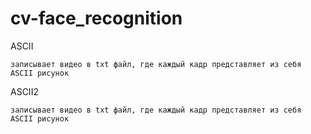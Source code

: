 # cv-face_recognition
ASCII 
```
записывает видео в txt файл, где каждый кадр представляет из себя ASCII рисунок
```

ASCII2 
```
записывает видео в txt файл, где каждый кадр представляет из себя ASCII рисунок
```
